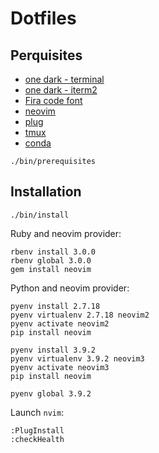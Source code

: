 # Dotfiles

## Perquisites
* [one dark - terminal](https://github.com/denysdovhan/one-gnome-terminal)
* [one dark - iterm2](https://github.com/anunez/one-dark-iterm/blob/master/one-dark.itermcolors)
* [Fira code font](https://github.com/tonsky/FiraCode)
* [neovim](https://github.com/neovim/neovim)
* [plug](https://github.com/junegunn/vim-plug)
* [tmux](https://github.com/tmux/tmux)
* [conda](https://www.digitalocean.com/community/tutorials/how-to-install-anaconda-on-ubuntu-18-04-quickstart)

`./bin/prerequisites`

## Installation
`./bin/install`

Ruby and neovim provider:
```
rbenv install 3.0.0
rbenv global 3.0.0
gem install neovim
```

Python and neovim provider:
```
pyenv install 2.7.18
pyenv virtualenv 2.7.18 neovim2
pyenv activate neovim2
pip install neovim

pyenv install 3.9.2
pyenv virtualenv 3.9.2 neovim3
pyenv activate neovim3
pip install neovim

pyenv global 3.9.2
```

Launch `nvim`:
```
:PlugInstall
:checkHealth
```
